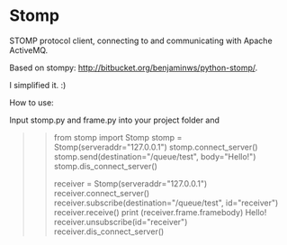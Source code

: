 # Stomp
STOMP protocol client, connecting to and communicating with Apache ActiveMQ.

Based on stompy: http://bitbucket.org/benjaminws/python-stomp/. 

I simplified it. :)

How to use:

Input stomp.py and frame.py into your project folder and 

>> from stomp import Stomp
>> stomp = Stomp(serveraddr="127.0.0.1")
>> stomp.connect_server()
>> stomp.send(destination="/queue/test", body="Hello!")
>> stomp.dis_connect_server()
>> 
>> receiver = Stomp(serveraddr="127.0.0.1")
>> receiver.connect_server()
>> receiver.subscribe(destination="/queue/test", id="receiver")
>> receiver.receive()
>> print (receiver.frame.framebody)
>> Hello!
>> receiver.unsubscribe(id="receiver")
>> receiver.dis_connect_server()